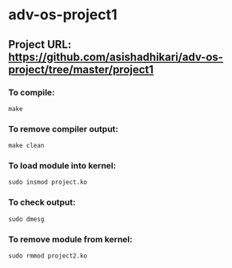 # adv-os-project1

## Project URL: https://github.com/asishadhikari/adv-os-project/tree/master/project1

### To compile:
```make```

### To remove compiler output:
```make clean ```

### To load module into kernel:
```sudo insmod project.ko```

### To check output:
```sudo dmesg```

### To remove module from kernel:
```sudo rmmod project2.ko```
